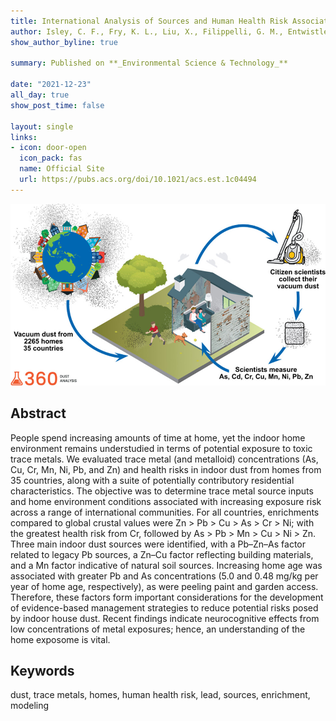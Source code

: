 ```yaml
---
title: International Analysis of Sources and Human Health Risk Associated with Trace Metal Contaminants in Residential Indoor Dust
author: Isley, C. F., Fry, K. L., Liu, X., Filippelli, G. M., Entwistle, J. A., Martin, A. P., Kah, M., Figueroa, D. M., Shuckle, J., Jabeen, K., Famuyiwa, M. A., Wu, L., Sharifi, N., Doyi, I. N. Y., Argyraki, A., Ho, K. F., Dong, C., Gunkel-Grillon, P., Aelion, C. M., & Taylor, M. P.
show_author_byline: true

summary: Published on **_Environmental Science & Technology_**

date: "2021-12-23"
all_day: true
show_post_time: false

layout: single
links:
- icon: door-open
  icon_pack: fas
  name: Official Site
  url: https://pubs.acs.org/doi/10.1021/acs.est.1c04494
---
```


![Graphic Abstract](graphic.jpeg)


## Abstract

People spend increasing amounts of time at home, yet the indoor home environment remains understudied in terms of potential exposure to toxic trace metals.
We evaluated trace metal (and metalloid) concentrations (As, Cu, Cr, Mn, Ni, Pb, and Zn) and health risks in indoor dust from homes from 35 countries, along with a suite of potentially contributory residential characteristics.
The objective was to determine trace metal source inputs and home environment conditions associated with increasing exposure risk across a range of international communities.
For all countries, enrichments compared to global crustal values were Zn > Pb > Cu > As > Cr > Ni; with the greatest health risk from Cr, followed by As > Pb > Mn > Cu > Ni > Zn.
Three main indoor dust sources were identified, with a Pb–Zn–As factor related to legacy Pb sources, a Zn–Cu factor reflecting building materials, and a Mn factor indicative of natural soil sources.
Increasing home age was associated with greater Pb and As concentrations (5.0 and 0.48 mg/kg per year of home age, respectively), as were peeling paint and garden access.
Therefore, these factors form important considerations for the development of evidence-based management strategies to reduce potential risks posed by indoor house dust.
Recent findings indicate neurocognitive effects from low concentrations of metal exposures; hence, an understanding of the home exposome is vital.



## Keywords

dust, trace metals, homes, human health risk, lead, sources, enrichment, modeling